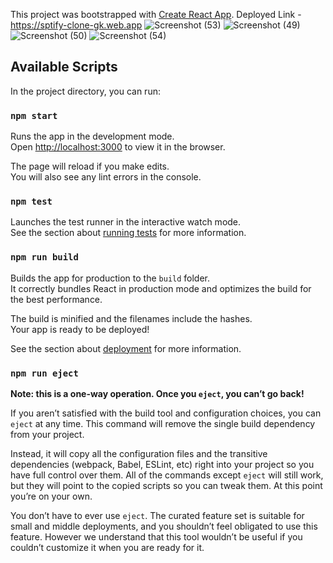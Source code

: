 This project was bootstrapped with [Create React App](https://github.com/facebook/create-react-app).
Deployed Link -https://sptify-clone-gk.web.app
![Screenshot (53)](https://user-images.githubusercontent.com/67467982/162613183-fa8193c1-989e-434d-9f81-d68c0e5035a3.png)
![Screenshot (49)](https://user-images.githubusercontent.com/67467982/162613192-3449ee45-bf00-4ee1-9269-f67ca1fbc32d.png)
![Screenshot (50)](https://user-images.githubusercontent.com/67467982/162613196-7908107c-cacc-4299-85e5-c2e58dc6e901.png)
![Screenshot (54)](https://user-images.githubusercontent.com/67467982/162613198-d5e79506-918a-406f-a693-ea57ab19710c.png)


## Available Scripts

In the project directory, you can run:

### `npm start`

Runs the app in the development mode.<br />
Open [http://localhost:3000](http://localhost:3000) to view it in the browser.

The page will reload if you make edits.<br />
You will also see any lint errors in the console.

### `npm test`

Launches the test runner in the interactive watch mode.<br />
See the section about [running tests](https://facebook.github.io/create-react-app/docs/running-tests) for more information.

### `npm run build`

Builds the app for production to the `build` folder.<br />
It correctly bundles React in production mode and optimizes the build for the best performance.

The build is minified and the filenames include the hashes.<br />
Your app is ready to be deployed!

See the section about [deployment](https://facebook.github.io/create-react-app/docs/deployment) for more information.

### `npm run eject`

**Note: this is a one-way operation. Once you `eject`, you can’t go back!**

If you aren’t satisfied with the build tool and configuration choices, you can `eject` at any time. This command will remove the single build dependency from your project.

Instead, it will copy all the configuration files and the transitive dependencies (webpack, Babel, ESLint, etc) right into your project so you have full control over them. All of the commands except `eject` will still work, but they will point to the copied scripts so you can tweak them. At this point you’re on your own.

You don’t have to ever use `eject`. The curated feature set is suitable for small and middle deployments, and you shouldn’t feel obligated to use this feature. However we understand that this tool wouldn’t be useful if you couldn’t customize it when you are ready for it.


